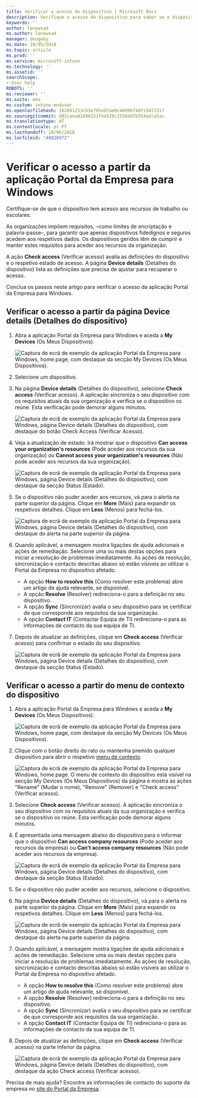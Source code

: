 ```yaml
---
title: Verificar o acesso do dispositivo | Microsoft Docs
description: Verifique o acesso do dispositivo para saber se o dispositivo cumpre os requisitos e é capaz de aceder aos recursos do trabalho ou da escola.
keywords: ''
author: lenewsad
ms.author: lanewsad
manager: dougeby
ms.date: 10/05/2018
ms.topic: article
ms.prod: ''
ms.service: microsoft-intune
ms.technology: ''
ms.assetid: ''
searchScope:
- User help
ROBOTS: ''
ms.reviewer: ''
ms.suite: ems
ms.custom: intune-enduser
ms.openlocfilehash: 162891253c63e785e07ae8c46996f40f19472317
ms.sourcegitcommit: d92caead1d96151fea529c155bdd7b554a2ca5ac
ms.translationtype: HT
ms.contentlocale: pt-PT
ms.lasthandoff: 10/06/2018
ms.locfileid: "48828972"
---
```

# <a name="check-access-from-company-portal-app-for-windows"></a>Verificar o acesso a partir da aplicação Portal da Empresa para Windows

Certifique-se de que o dispositivo tem acesso aos recursos de trabalho ou escolares. 

As organizações impõem requisitos, &ndash;como limites de encriptação e palavra-passe&ndash;, para garantir que apenas dispositivos fidedignos e seguros acedem aos respetivos dados. Os dispositivos geridos têm de cumprir e manter estes requisitos para aceder aos recursos da organização.

A ação **Check access** (Verificar acesso) avalia as definições do dispositivo e o respetivo estado de acesso. A página **Device details** (Detalhes do dispositivo) lista as definições que precisa de ajustar para recuperar o acesso. 

Conclua os passos neste artigo para verificar o acesso da aplicação Portal da Empresa para Windows.  

## <a name="check-access-from-device-details-page"></a>Verificar o acesso a partir da página Device details (Detalhes do dispositivo)  
1. Abra a aplicação Portal da Empresa para Windows e aceda a **My Devices** (Os Meus Dispositivos).  

    ![Captura de ecrã de exemplo da aplicação Portal da Empresa para Windows, home page, com destaque da secção My Devices (Os Meus Dispositivos).](./media/1809_CheckAccess_Context_Select_Device.png)  
2. Selecione um dispositivo.  
3. Na página **Device details** (Detalhes do dispositivo), selecione **Check access** (Verificar acesso). A aplicação sincroniza o seu dispositivo com os requisitos atuais da sua organização e verifica se o dispositivo os reúne. Esta verificação pode demorar alguns minutos.  

    ![Captura de ecrã de exemplo da aplicação Portal da Empresa para Windows, página Device details (Detalhes do dispositivo), com destaque do botão Check Access (Verificar Acesso).](./media/1809_CheckAccess_Checking_Status.png) 

4. Veja a atualização de estado. Irá mostrar que o dispositivo **Can access your organization's resources** (Pode aceder aos recursos da sua organização) ou **Cannot access your organization's resources** (Não pode aceder aos recursos da sua organização).  

   ![Captura de ecrã de exemplo da aplicação Portal da Empresa para Windows, página Device details (Detalhes do dispositivo), com destaque da secção Status (Estado).](./media/1809_CheckAccess_Device_details_status1.png)  
   
5. Se o dispositivo não puder aceder aos recursos, vá para o alerta na parte superior da página. Clique em **More** (Mais) para expandir os respetivos detalhes. Clique em **Less** (Menos) para fechá-los.  

    ![Captura de ecrã de exemplo da aplicação Portal da Empresa para Windows, página Device details (Detalhes do dispositivo), com destaque do alerta na parte superior da página.](./media/1809_CheckAccess_Device_details_alert1.png)  

6. Quando aplicável, a mensagem mostra ligações de ajuda adicionais e ações de remediação. Selecione uma ou mais destas opções para iniciar a resolução de problemas imediatamente. As ações de resolução, sincronização e contacto descritas abaixo só estão visíveis ao utilizar o Portal da Empresa no dispositivo afetado.  

     * A opção **How to resolve this** (Como resolver este problema) abre um artigo de ajuda relevante, se disponível.  
     * A opção **Resolve** (Resolver) redireciona-o para a definição no seu dispositivo.  
     * A opção **Sync** (Sincronizar) avalia o seu dispositivo para se certificar de que corresponde aos requisitos da sua organização.  
     * A opção **Contact IT** (Contactar Equipa de TI) redireciona-o para as informações de contacto da sua equipa de TI.   
 
6. Depois de atualizar as definições, clique em **Check access** (Verificar acesso) para confirmar o estado do seu dispositivo.  

    ![Captura de ecrã de exemplo da aplicação Portal da Empresa para Windows, página Device details (Detalhes do dispositivo), com destaque da secção Status (Estado).](./media/1809_CheckAccess_Device_details_status1.png)  

## <a name="check-access-from-device-context-menu"></a>Verificar o acesso a partir do menu de contexto do dispositivo  
1. Abra a aplicação Portal da Empresa para Windows e aceda a **My Devices** (Os Meus Dispositivos).  

    ![Captura de ecrã de exemplo da aplicação Portal da Empresa para Windows, home page, com destaque da secção My Devices (Os Meus Dispositivos).](./media/1809_CheckAccess_Context_Select_Device.png)  

2. Clique com o botão direito do rato ou mantenha premido qualquer dispositivo para abrir o respetivo [menu de contexto](https://docs.microsoft.com//windows/uwp/design/controls-and-patterns/menus).  

    ![Captura de ecrã de exemplo da aplicação Portal da Empresa para Windows, home page. O menu de contexto do dispositivo está visível na secção **My Devices** (Os Meus Dispositivos) da página e mostra as ações "Rename" (Mudar o nome), "Remove" (Remover) e "Check access" (Verificar acesso).](./media/1809_DeviceContextMenu_Windows_CP.png)  
3. Selecione **Check access** (Verificar acesso). A aplicação sincroniza o seu dispositivo com os requisitos atuais da sua organização e verifica se o dispositivo os reúne. Esta verificação pode demorar alguns minutos.  
 
4. É apresentada uma mensagem abaixo do dispositivo para o informar que o dispositivo **Can access company resources** (Pode aceder aos recursos da empresa) ou **Can't access company resources** (Não pode aceder aos recursos da empresa). 

    ![Captura de ecrã de exemplo da aplicação Portal da Empresa para Windows, página Device details (Detalhes do dispositivo), com destaque da secção Status (Estado).](./media/1809_CheckAccess_Context_Menu_Alert2.png) 

5. Se o dispositivo não puder aceder aos recursos, selecione o dispositivo.  
6. Na página **Device details** (Detalhes do dispositivo), vá para o alerta na parte superior da página. Clique em **More** (Mais) para expandir os respetivos detalhes. Clique em **Less** (Menos) para fechá-los.  

    ![Captura de ecrã de exemplo da aplicação Portal da Empresa para Windows, página Device details (Detalhes do dispositivo), com destaque do alerta na parte superior da página.](./media/1809_CheckAccess_Device_details_alert1.png)  

6. Quando aplicável, a mensagem mostra ligações de ajuda adicionais e ações de remediação. Selecione uma ou mais destas opções para iniciar a resolução de problemas imediatamente. As ações de resolução, sincronização e contacto descritas abaixo só estão visíveis ao utilizar o Portal da Empresa no dispositivo afetado.  

     * A opção **How to resolve this** (Como resolver este problema) abre um artigo de ajuda relevante, se disponível.  
     * A opção **Resolve** (Resolver) redireciona-o para a definição no seu dispositivo.  
     * A opção **Sync** (Sincronizar) avalia o seu dispositivo para se certificar de que corresponde aos requisitos da sua organização.  
     * A opção **Contact IT** (Contactar Equipa de TI) redireciona-o para as informações de contacto da sua equipa de TI.    

7. Depois de atualizar as definições, clique em **Check access** (Verificar acesso) na parte inferior da página.  

    ![Captura de ecrã de exemplo da aplicação Portal da Empresa para Windows, página Device details (Detalhes do dispositivo), com destaque da ação Check access (Verificar acesso).](./media/1809_CheckAccess_Device_details_button.png) 


Precisa de mais ajuda? Encontre as informações de contacto do suporte da empresa no [site do Portal da Empresa](https://go.microsoft.com/fwlink/?linkid=2010980).
